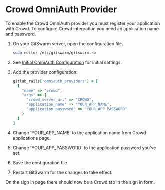 # Crowd OmniAuth Provider

To enable the Crowd OmniAuth provider you must register your application
with Crowd. To configure Crowd integration you need an application name and
password.  

1.  On your GitSwarm server, open the configuration file.

    ```bash
    sudo editor /etc/gitswarm/gitswarm.rb
    ```

1.  See [Initial OmniAuth
    Configuration](omniauth.md#initial-omniauth-configuration) for initial
    settings.

1.  Add the provider configuration:

    ```ruby
    gitlab_rails['omniauth_providers'] = [
      {
        "name" => "crowd",
        "args" => { 
          "crowd_server_url" => "CROWD",
          "application_name" => "YOUR_APP_NAME",
          "application_password" => "YOUR_APP_PASSWORD"
        }
      }
    ]
    ```

1.  Change 'YOUR_APP_NAME' to the application name from Crowd applications
    page.

1.  Change 'YOUR_APP_PASSWORD' to the application password you've set.

1.  Save the configuration file.

1.  Restart GitSwarm for the changes to take effect.

On the sign in page there should now be a Crowd tab in the sign in form.
